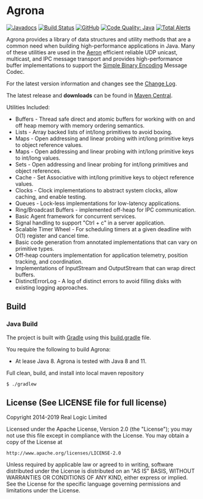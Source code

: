 Agrona
======

[![Javadocs](https://www.javadoc.io/badge/org.agrona/agrona.svg)](https://www.javadoc.io/doc/org.agrona/agrona)
[![Build Status](https://travis-ci.org/real-logic/agrona.svg?branch=master)](https://travis-ci.org/real-logic/agrona)
[![GitHub](https://img.shields.io/github/license/real-logic/Agrona.svg)](https://github.com/real-logic/agrona/blob/master/LICENSE)
[![Code Quality: Java](https://img.shields.io/lgtm/grade/java/g/real-logic/Agrona.svg?logo=lgtm&logoWidth=18)](https://lgtm.com/projects/g/real-logic/agrona/context:java)
[![Total Alerts](https://img.shields.io/lgtm/alerts/g/real-logic/Agrona.svg?logo=lgtm&logoWidth=18)](https://lgtm.com/projects/g/real-logic/agrona/alerts)

Agrona provides a library of data structures and utility methods that are a common need when building high-performance 
applications in Java. Many of these utilities are used in the [Aeron](https://github.com/real-logic/aeron) 
efficient reliable UDP unicast, multicast, and IPC message transport and provides high-performance buffer implementations
to support the [Simple Binary Encoding](https://github.com/real-logic/simple-binary-encoding) Message Codec.

For the latest version information and changes see the [Change Log](https://github.com/real-logic/agrona/wiki/Change-Log). 

The latest release and **downloads** can be found in [Maven Central](http://search.maven.org/#search%7Cga%7C1%7Cagrona).

Utilities Included:

* Buffers - Thread safe direct and atomic buffers for working with on and off heap memory with memory ordering semantics.
* Lists - Array backed lists of int/long primitives to avoid boxing.
* Maps - Open addressing and linear probing with int/long primitive keys to object reference values.
* Maps - Open addressing and linear probing with int/long primitive keys to int/long values.
* Sets - Open addressing and linear probing for int/long primitives and object references.
* Cache - Set Associative with int/long primitive keys to object reference values.
* Clocks - Clock implementations to abstract system clocks, allow caching, and enable testing.
* Queues - Lock-less implementations for low-latency applications.
* Ring/Broadcast Buffers - implemented off-heap for IPC communication.
* Basic Agent framework for concurrent services.
* Signal handling to support "Ctrl + c" in a server application.
* Scalable Timer Wheel - For scheduling timers at a given deadline with O(1) register and cancel time.
* Basic code generation from annotated implementations that can vary on primitive types.
* Off-heap counters implementation for application telemetry, position tracking, and coordination.
* Implementations of InputStream and OutputStream that can wrap direct buffers.
* DistinctErrorLog - A log of distinct errors to avoid filling disks with existing logging approaches.

Build
-----

### Java Build

The project is built with [Gradle](http://gradle.org/) using this [build.gradle](https://github.com/real-logic/agrona/blob/master/build.gradle) file.

You require the following to build Agrona:

* At lease Java 8. Agrona is tested with Java 8 and 11.

Full clean, build, and install into local maven repository

    $ ./gradlew

License (See LICENSE file for full license)
-------------------------------------------
Copyright 2014-2019 Real Logic Limited

Licensed under the Apache License, Version 2.0 (the "License");
you may not use this file except in compliance with the License.
You may obtain a copy of the License at

    http://www.apache.org/licenses/LICENSE-2.0

Unless required by applicable law or agreed to in writing, software
distributed under the License is distributed on an "AS IS" BASIS,
WITHOUT WARRANTIES OR CONDITIONS OF ANY KIND, either express or implied.
See the License for the specific language governing permissions and
limitations under the License.
